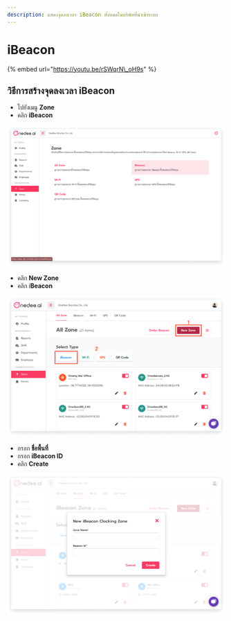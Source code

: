 ```yaml
---
description: แสดงจุดลงเวลา iBeacon ทั้งหมดในบริษัทที่นำเข้าระบบ
---
```


# iBeacon

{% embed url="https://youtu.be/rSWqrN\_oH9s" %}



## วิธีการสร้างจุดลงเวลา iBeacon

* ไปยังเมนู **Zone**
* คลิก **iBeacon**

![](../../.gitbook/assets/app.onedee-14.2.png)

* คลิก **New Zone**
* คลิก i**Beacon**

![](../../.gitbook/assets/beacon.png)

* กรอก **ชื่อพื้นที่**
* กรอก **iBeacon ID**
* คลิก **Create**

![](../../.gitbook/assets/app.onedee-14.3.png)

